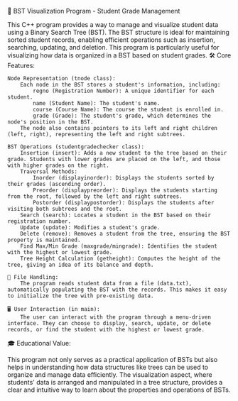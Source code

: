 🌳 BST Visualization Program - Student Grade Management

This C++ program provides a way to manage and visualize student data using a Binary Search Tree (BST). The BST structure is ideal for maintaining sorted student records, enabling efficient operations such as insertion, searching, updating, and deletion. This program is particularly useful for visualizing how data is organized in a BST based on student grades.
🛠️ Core Features:

    Node Representation (tnode class):
        Each node in the BST stores a student's information, including:
            regno (Registration Number): A unique identifier for each student.
            name (Student Name): The student's name.
            course (Course Name): The course the student is enrolled in.
            grade (Grade): The student's grade, which determines the node's position in the BST.
        The node also contains pointers to its left and right children (left, right), representing the left and right subtrees.

    BST Operations (studentgradechecker class):
        Insertion (insert): Adds a new student to the tree based on their grade. Students with lower grades are placed on the left, and those with higher grades on the right.
        Traversal Methods:
            Inorder (displayinorder): Displays the students sorted by their grades (ascending order).
            Preorder (displaypreorder): Displays the students starting from the root, followed by the left and right subtrees.
            Postorder (displaypostorder): Displays the students after visiting both subtrees and the root.
        Search (search): Locates a student in the BST based on their registration number.
        Update (update): Modifies a student's grade.
        Delete (remove): Removes a student from the tree, ensuring the BST property is maintained.
        Find Max/Min Grade (maxgrade/mingrade): Identifies the student with the highest or lowest grade.
        Tree Height Calculation (getheight): Computes the height of the tree, giving an idea of its balance and depth.

    📁 File Handling:
        The program reads student data from a file (data.txt), automatically populating the BST with the records. This makes it easy to initialize the tree with pre-existing data.

    🖥️ User Interaction (in main):
        The user can interact with the program through a menu-driven interface. They can choose to display, search, update, or delete records, or find the student with the highest or lowest grade.

🎓 Educational Value:

This program not only serves as a practical application of BSTs but also helps in understanding how data structures like trees can be used to organize and manage data efficiently. The visualization aspect, where students' data is arranged and manipulated in a tree structure, provides a clear and intuitive way to learn about the properties and operations of BSTs.
